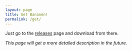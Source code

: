 ```yaml
---
layout: page
title: Get Bananen!
permalink: /get/
---
```


Just go to the [releases](https://github.com/strawmelonjuice/bananen/releases/latest) page and download from there.

_This page will get a more detailed description in the future._